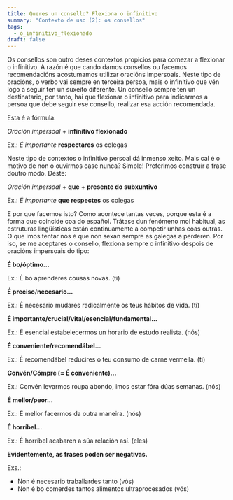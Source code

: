 ```yaml
---
title: Queres un consello? Flexiona o infinitivo
summary: "Contexto de uso (2): os consellos"
tags:
  - o_infinitivo_flexionado
draft: false
---
```

Os consellos son outro deses contextos propicios para comezar a flexionar o infinitivo. A razón é que cando damos consellos ou facemos recomendacións acostumamos utilizar oracións impersoais. Neste tipo de oracións, o verbo vai sempre en terceira persoa, mais o infinitivo que vén logo a seguir ten un suxeito diferente. Un consello sempre ten un destinatario, por tanto, hai que flexionar o infinitivo para indicarmos a persoa que debe seguir ese consello, realizar esa acción recomendada.

Esta é a fórmula:

*Oración impersoal* + **infinitivo flexionado**

Ex.: *É importante* **respectares** os colegas

Neste tipo de contextos o infinitivo persoal dá inmenso xeito. Mais cal é o motivo de non o ouvirmos case nunca? Simple! Preferimos construír a frase doutro modo. Deste:

*Oración impersoal* + **que** +  **presente do subxuntivo** 

Ex.: *É importante* **que respectes** os colegas

E por que facemos isto? Como acontece tantas veces, porque esta é a forma que coincide coa do español. Trátase dun fenómeno moi habitual, as estruturas lingüísticas están continuamente a competir unhas coas outras. O que imos tentar nós é que non sexan sempre as galegas a perderen. Por iso, se me aceptares o consello, flexiona sempre o infinitivo despois de oracións impersoais do tipo:

**É bo/óptimo...**

Ex.: É bo aprenderes cousas novas. (ti)

**É preciso/necesario...**

Ex.: É necesario mudares radicalmente os teus hábitos de vida. (ti)

**É importante/crucial/vital/esencial/fundamental...**

Ex.: É esencial estabelecermos un horario de estudo realista. (nós)

**É conveniente/recomendábel...**

Ex.: É recomendábel reducires o teu consumo de carne vermella. (ti)

**Convén/Cómpre (= É conveniente)...**

Ex.: Convén levarmos roupa abondo, imos estar fóra dúas semanas. (nós)

**É mellor/peor...**

Ex.: É mellor facermos da outra maneira. (nós)

**É horríbel...**

Ex.: É horríbel acabaren a súa relación así. (eles)

**Evidentemente, as frases poden ser negativas.**


Exs.: 

* Non é necesario traballardes tanto (vós)
* Non é bo comerdes tantos alimentos ultraprocesados (vós)